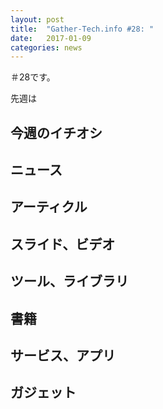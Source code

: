 ```yaml
---
layout: post
title:  "Gather-Tech.info #28: "
date:   2017-01-09
categories: news
---
```


＃28です。

先週は



## 今週のイチオシ



## ニュース




## アーティクル



## スライド、ビデオ



## ツール、ライブラリ



## 書籍



## サービス、アプリ



## ガジェット
